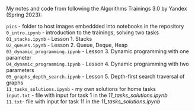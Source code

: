 My notes and code from following the Algorithms Trainings 3.0 by Yandex (Spring 2023):  
  
`pics` - folder to host images embeddded into notebooks in the repository  
`0_intro.ipynb` - introduction to the trainings, solving two tasks  
`01_stacks.ipynb` - Lesson 1. Stacks  
`02_queues.ipynb` - Lesson 2. Queue, Deque, Heap   
`03_dynamic_programming.ipynb` - Lesson 3. Dynamic programming with one parameter    
`04_dynamic_programming.ipynb` - Lesson 4. Dynamic programming with two parameters    
`05_graphs_depth_search.ipynb` - Lesson 5. Depth-first search traversal of graphs  
`11_tasks_solutions.ipynb` - my own solutions for home tasks   
`input.txt` - file with input for task 1 in the *11_tasks_solutions.ipynb*   
`11.txt`- file with input for task 11 in the *11_tasks_solutions.ipynb*    
